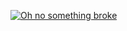 [![Oh no something broke](https://skills.thijs.gg/icons?i=go,ruby,rust,js,ts,rails,react,docker,kubernetes,git,postgres,mysql)](https://skills.thijs.gg)
